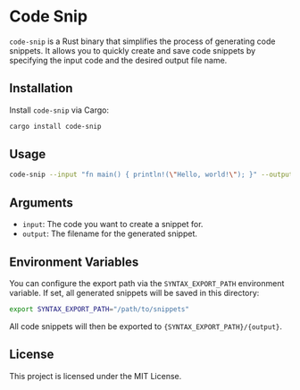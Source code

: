 # Code Snip

`code-snip` is a Rust binary that simplifies the process of generating code snippets. It allows you to quickly create and save code snippets by specifying the input code and the desired output file name.

## Installation

Install `code-snip` via Cargo:

```sh
cargo install code-snip
```

## Usage

```sh
code-snip --input "fn main() { println!(\"Hello, world!\"); }" --output snippet.rs
```

## Arguments

- `input`: The code you want to create a snippet for.
- `output`: The filename for the generated snippet.

## Environment Variables

You can configure the export path via the `SYNTAX_EXPORT_PATH` environment variable. If set, all generated snippets will be saved in this directory:

```sh
export SYNTAX_EXPORT_PATH="/path/to/snippets"
```

All code snippets will then be exported to `{SYNTAX_EXPORT_PATH}/{output}`.

## License

This project is licensed under the MIT License.
